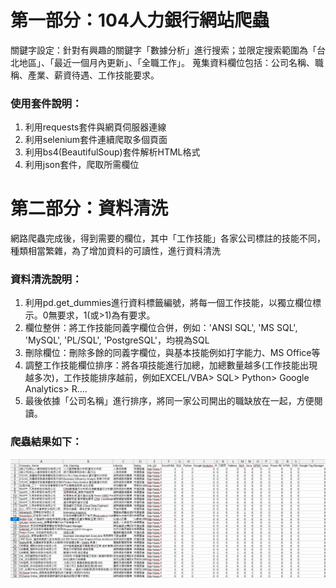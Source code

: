 # 第一部分：104人力銀行網站爬蟲
關鍵字設定：針對有興趣的關鍵字「數據分析」進行搜索；並限定搜索範圍為「台北地區」、「最近一個月內更新」、「全職工作」。
蒐集資料欄位包括：公司名稱、職稱、產業、薪資待遇、工作技能要求。

### 使用套件說明：
1. 利用requests套件與網頁伺服器連線
2. 利用selenium套件連續爬取多個頁面
3. 利用bs4(BeautifulSoup)套件解析HTML格式
4. 利用json套件，爬取所需欄位

# 第二部分：資料清洗
網路爬蟲完成後，得到需要的欄位，其中「工作技能」各家公司標註的技能不同，種類相當繁雜，為了增加資料的可讀性，進行資料清洗

### 資料清洗說明：
1. 利用pd.get_dummies進行資料標籤編號，將每一個工作技能，以獨立欄位標示。0無要求，1(或>1)為有要求。
2. 欄位整併：將工作技能同義字欄位合併，例如：'ANSI SQL', 'MS SQL', 'MySQL', 'PL/SQL', 'PostgreSQL'，均視為SQL
3. 刪除欄位：刪除多餘的同義字欄位，與基本技能例如打字能力、MS Office等
4. 調整工作技能欄位排序：將各項技能進行加總，加總數量越多(工作技能出現越多次)，工作技能排序越前，例如EXCEL/VBA> SQL> Python> Google Analytics> R....
5. 最後依據「公司名稱」進行排序，將同一家公司開出的職缺放在一起，方便閱讀。

### 爬蟲結果如下：
![image](https://github.com/PikoLab/WebCrawler_104Company/blob/master/WebCrawler_104company_result.jpg)
